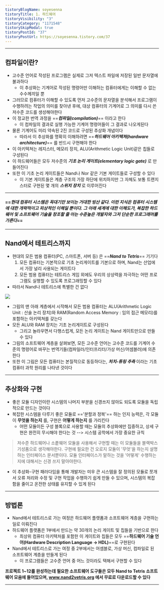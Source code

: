 ```yaml
---
tistoryBlogName: soyesenna
tistoryTitle: 1. 하드웨어
tistoryVisibility: "3"
tistoryCategory: "1171548"
tistorySkipModal: true
tistoryPostId: "37"
tistoryPostUrl: https://soyesenna.tistory.com/37
---
```

--- 

## 컴파일이란?

- 고수준 언어로 작성된 프로그램은 실제로 그저 텍스트 파일에 저장된 일반 문자열에 불과하다
	- 이 추상화는 기계어로 작성된 명령어만 이해하는 컴퓨터에게는 이해할 수 없는 수수께끼일 뿐
- 그러므로 컴퓨터가 이해할 수 있도록 먼저 고수준의 문자열을 분석해서 프로그램이 수행하려는 작업의 의미를 찾아낸 후에, 대상 컴퓨터의 기계어로 그 의미를 다시 쓴 저수준 코드를 생성해야한다
- 이 정교한 번역 과정을 ==***컴파일(compilation)***== 이라고 한다
	- 이 컴파일의 결과로 실행 가능한 기계어 명령어들이 그 결과로 나오게된다
- 물론 기계어도 미리 약속된 2진 코드로 구성된 추상화 개념이다
	- 따라서 이 추상화를 명확히 이해하려면 ==***하드웨어 아키텍쳐(hardware architecture)***== 를 반드시 구현해야 한다
- 이 아키텍쳐는 레지스터, 메모리 장치, ALU(Arithmetic Logic Unit)같은 칩들로 구성된다
- 이 하드웨어들은 모두 저수준의 ***기초 논리 게이트(elementary logic gate)*** 로 만들어진다
- 또한 이 기초 논리 게이트들은 Nand나 Nor 같은 기본 게이트들로 구성할 수 있다
	- 이 기본 게이트들은 계층 구조의 가장 하단에 위치하지만 그 자체도 보통 트랜지스터로 구현된 몇 개의 ***스위치 장치*** 로 이루어진다

--- 
#### ==***현대 컴퓨터 시스템은 꼭대기만 보이는 거대한 빙산 같다. 이런 지식은 컴퓨터 시스템에 대한 개략적이고 피상적인 이해일 뿐이다. 그 아래 세계에 대한 이해도가, 복잡한 하드웨어 및 소프트웨어 기술을 창조할 줄 아는 수준높은 개발자와 그저 단순한  프로그래머를 가른다***==

--- 

## Nand에서 테트리스까지

- 현대의 모든 범용 컴퓨터(PC, 스마트폰, 서버 등) 은 ==***Nand to Tetris***== 기기다
	1. 모든 컴퓨터는 기본적으로 기초 논리게이트를 기본으로 하며, Nand는 산업에서 가장 널리 사용되는 게이트다
	2. 모든 범용 컴퓨터는 테트리스 게임 외에도 우리의 상상력을 자극하는 어떤 프로그램도 실행할 수 있도록 프로그래밍할 수 있다
- 따라서 Nand나 테트리스에 특별한 건 없다

![](https://i.imgur.com/uWXs4jT.png)

- 그림의 맨 아래 계층에서 시작해서 모든 범용 컴퓨터는 ALU(Arithmetic Logic Unit :  산술 논리 장치)와 RAM(Random Access Memory : 임의 접근 메모리)를 포함하는 아키텍쳐를 갖는다
- 모든 ALU와 RAM 장치는 기초 논리게이트로 구성된다
	- 그리고 놀라우면서 다행스럽게, 모든 논리 게이트는 Nand 게이트만으로 만들 수 있다
- 그림의 소프트웨어 계층을 살펴보면, 모든 고수준 언어는 고수준 코드를 기계어 수준의 명령어로 바꾸는 번역기들(컴파일러/인터프리터/가상 머신/어셈블러)에 의존한다
- 또한 이 그림은 모든 컴퓨터는 본질적으로 동등하다는, ***처치-튜링 추측*** 이라는 기초 컴퓨터 과학 원리를 나타낸 것이다

--- 
## 추상화와 구현

- 좋은 모듈 디자인이란 시스템의 나머지 부분을 신경쓰지 않아도 되도록 모듈을 독립적으로 만드는 것이다
- 복잡한 시스템을 다루기 좋은 모듈로 =='분할과 정복'== 하는 인지 능력은, 각 모듈이 **무엇을 하는지** 를, 구현은 **어떻게 하는지** 를 가리킨다
	- 어떤 모듈이든 구성 블록으로 사용할 때는 모듈의 추상화에만 집중하고, 상세 구현은 완전히 무시해야 한다는 것 --> 시스템 공학에서 가장 중요한 규칙
	
> 저수준 하드웨어나 소픝웨어 모듈을 사용해서 구현할 때는 이 모듈들을 블랙박스 기성품으로 생각해야한다. 구현에 필요한 건 오로지 모듈이 '무엇'을 하는지 설명하는 인터페이스 문서뿐이다. 모듈 인터페이스가 말하는 것을 '어떻게' 수행하는지에 대해서는 신경 쓰지 말아야한다.

- 이 추상화-구현 패러다임을 통해 개발자는 미우 큰 시스템을 잘 정의된 모듈로 쪼개서 오류 처리와 수정 및 구현 작업을 수행하기 쉽게 만들 수 있으며, 시스템의 복잡함을 줄이고 온전한 상태를 유지할 수 있게 된다

--- 
## 방법론

- Nand에서 테트리스로 가는 여정은 하드웨어 플랫폼과 소프트웨어 계층을 구현하는 일로 이뤄진다
- 하드웨어 플랫폼은 1부에서 만드는 약 30개의 논리 게이트 및 칩들을 기반으로 한다
	- 최상위 컴퓨터 아키텍처를 포함한 이 게이트와 칩들은 모두 ==**하드웨어 기술 언어(Hardware Description Language -> HDL)**==로 구현된다
- Nand에서 테트리스로 가는 여정 중 2부에서는 어셈블로, 가상 머신, 컴파일로 된 소프트웨어 계층을 만들게 된다
	- 이 프로그램들은 고수준 언어 중 어느 것이라도 택해서 구현할 수 있다

**프로젝트 1~12를 완성하는데 필요한 소프트웨어 도구들은 모두 Nand to Tetris 소프트웨어 모음에 들어있으며,  www.nand2vetris.org 에서 무료로 다운로드할 수 있다**

--- 
